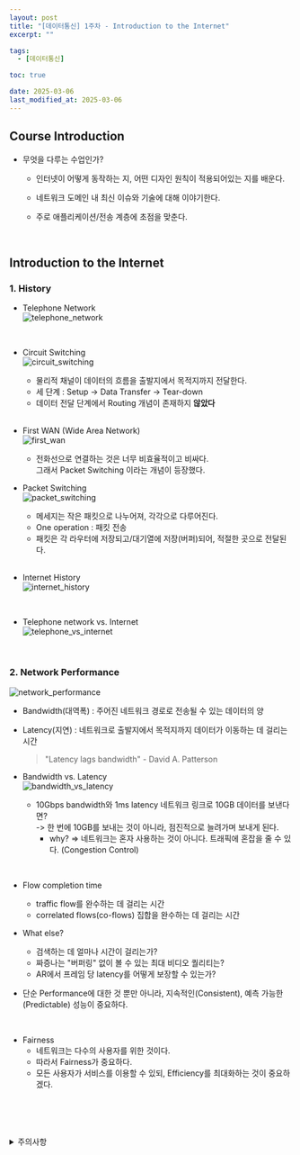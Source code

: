 ```yaml
---
layout: post
title: "[데이터통신] 1주차 - Introduction to the Internet"
excerpt: ""

tags:
  - [데이터통신]

toc: true

date: 2025-03-06
last_modified_at: 2025-03-06
---
```

## Course Introduction
- 무엇을 다루는 수업인가?  

  - 인터넷이 어떻게 동작하는 지, 어떤 디자인 원칙이 적용되어있는 지를 배운다.  

  - 네트워크 도메인 내 최신 이슈와 기술에 대해 이야기한다.  

  - 주로 애플리케이션/전송 계층에 초점을 맞춘다.  

<br>

## Introduction to the Internet
### 1. History
- Telephone Network  
![telephone_network](TODO)  

<br>

- Circuit Switching  
![circuit_switching](TODO)  
  - 물리적 채널이 데이터의 흐름을 출발지에서 목적지까지 전달한다.  
  - 세 단계 : Setup -> Data Transfer -> Tear-down  
  - 데이터 전달 단계에서 Routing 개념이 존재하지 **않았다**  

  <br>

- First WAN (Wide Area Network)  
![first_wan](TODO)  
  
  - 전화선으로 연결하는 것은 너무 비효율적이고 비싸다.  
  그래서 Packet Switching 이라는 개념이 등장했다.  

- Packet Switching  
![packet_switching](TODO)  
  - 메세지는 작은 패킷으로 나누어져, 각각으로 다루어진다.  
  - One operation : 패킷 전송  
  - 패킷은 각 라우터에 저장되고/대기열에 저장(버퍼)되어, 적절한 곳으로 전달된다.  

  <br>

- Internet History  
![internet_history](TODO)

<br>

- Telephone network vs. Internet  
![telephone_vs_internet](TODO)  

<br>

### 2. Network Performance  
![network_performance](TODO)  
- Bandwidth(대역폭) : 주어진 네트워크 경로로 전송될 수 있는 데이터의 양  
- Latency(지연) : 네트워크로 출발지에서 목적지까지 데이터가 이동하는 데 걸리는 시간  
  > "Latency lags bandwidth" - David A. Patterson  

- Bandwidth vs. Latency  
![bandwidth_vs_latency](TODO)  
  - 10Gbps bandwidth와 1ms latency 네트워크 링크로 10GB 데이터를 보낸다면?  
  -> 한 번에 10GB를 보내는 것이 아니라, 점진적으로 늘려가며 보내게 된다.  
    - why? => 네트워크는 혼자 사용하는 것이 아니다. 트래픽에 혼잡을 줄 수 있다. (Congestion Control)  

<br>

- Flow completion time
  - traffic flow를 완수하는 데 걸리는 시간
  - correlated flows(co-flows) 집합을 완수하는 데 걸리는 시간  

- What else?
  - 검색하는 데 얼마나 시간이 걸리는가?
  - 짜증나는 "버퍼링" 없이 볼 수 있는 최대 비디오 퀄리티는?
  - AR에서 프레임 당 latency를 어떻게 보장할 수 있는가?  

- 단순 Performance에 대한 것 뿐만 아니라, 지속적인(Consistent), 예측 가능한(Predictable) 성능이 중요하다.  

<br>

- Fairness  
  - 네트워크는 다수의 사용자를 위한 것이다.  
  - 따라서 Fairness가 중요하다.  
  - 모든 사용자가 서비스를 이용할 수 있되, Efficiency를 최대화하는 것이 중요하겠다.  

<br>
<br>
<br>
<br>
<details>
<summary>주의사항</summary>
<div markdown="1">

이 포스팅은 강원대학교 김도형 교수님의 데이터통신 수업을 들으며 내용을 정리 한 것입니다.  
수업 내용에 대한 저작권은 교수님께 있으니,  
다른 곳으로의 무분별한 내용 복사를 자제해 주세요.

</div>
</details>